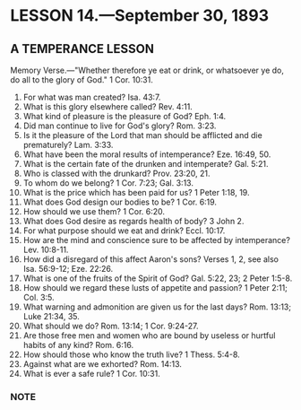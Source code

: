 # LESSON 14.—September 30, 1893

## A TEMPERANCE LESSON

Memory Verse.—"Whether therefore ye eat or drink, or whatsoever ye do, do all to the glory of God." 1 Cor. 10:31.

1. For what was man created? Isa. 43:7.
2. What is this glory elsewhere called? Rev. 4:11.
3. What kind of pleasure is the pleasure of God? Eph. 1:4.
4. Did man continue to live for God's glory? Rom. 3:23.
5. Is it the pleasure of the Lord that man should be afflicted and die prematurely? Lam. 3:33.
6. What have been the moral results of intemperance? Eze. 16:49, 50.
7. What is the certain fate of the drunken and intemperate? Gal. 5:21.
8. Who is classed with the drunkard? Prov. 23:20, 21.
9. To whom do we belong? 1 Cor. 7:23; Gal. 3:13.
10. What is the price which has been paid for us? 1 Peter 1:18, 19.
11. What does God design our bodies to be? 1 Cor. 6:19.
12. How should we use them? 1 Cor. 6:20.
13. What does God desire as regards health of body? 3 John 2.
14. For what purpose should we eat and drink? Eccl. 10:17.
15. How are the mind and conscience sure to be affected by intemperance? Lev. 10:8-11.
16. How did a disregard of this affect Aaron's sons? Verses 1, 2, see also Isa. 56:9-12; Eze. 22:26.
17. What is one of the fruits of the Spirit of God? Gal. 5:22, 23; 2 Peter 1:5-8.
18. How should we regard these lusts of appetite and passion? 1 Peter 2:11; Col. 3:5.
19. What warning and admonition are given us for the last days? Rom. 13:13; Luke 21:34, 35.
20. What should we do? Rom. 13:14; 1 Cor. 9:24-27.
21. Are those free men and women who are bound by useless or hurtful habits of any kind? Rom. 6:16.
22. How should those who know the truth live? 1 Thess. 5:4-8.
23. Against what are we exhorted? Rom. 14:13.
24. What is ever a safe rule? 1 Cor. 10:31.

### NOTE

